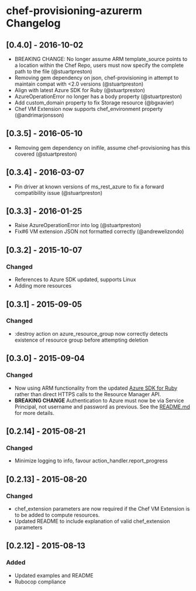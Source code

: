 # chef-provisioning-azurerm Changelog
## [0.4.0] - 2016-10-02
- BREAKING CHANGE: No longer assume ARM template_source points to a location within the Chef Repo, users must now specify the complete path to the file (@stuartpreston)
- Removing gem dependency on json, chef-provisioning in attempt to maintain compat with <2.0 versions (@stuartpreston)
- Align with latest Azure SDK for Ruby (@stuartpreston)
- AzureOperationError no longer has a body property (@stuartpreston)
- Add custom_domain property to fix Storage resource (@bgxavier)
- Chef VM Extension now supports chef_environment property (@andrimarjonsson)

## [0.3.5] - 2016-05-10
- Removing gem dependency on inifile, assume chef-provisioning has this covered (@stuartpreston)

## [0.3.4] - 2016-03-07
- Pin driver at known versions of ms_rest_azure to fix a forward compatibility issue (@stuartpreston)

## [0.3.3] - 2016-01-25
- Raise AzureOperationError into log (@stuartpreston) 
- Fix#6 VM extension JSON not formatted correctly (@andrewelizondo)

## [0.3.2] - 2015-10-07
### Changed
- References to Azure SDK updated, supports Linux
- Adding more resources

## [0.3.1] - 2015-09-05
### Changed
- :destroy action on azure_resource_group now correctly detects existence of resource group before attempting deletion

## [0.3.0] - 2015-09-04
### Changed
- Now using ARM functionality from the updated [Azure SDK for Ruby](http://github.com/azure/azure-sdk-for-ruby) rather than direct HTTPS calls to the Resource Manager API.
- **BREAKING CHANGE** Authentication to Azure must now be via Service Principal, not username and password as previous.  See the [README.md](https://github.com/pendrica/chef-provisioning-azurerm) for more details.

## [0.2.14] - 2015-08-21
### Changed
- Minimize logging to info, favour action_handler.report_progress

## [0.2.13] - 2015-08-20
### Changed
- chef_extension parameters are now required if the Chef VM Extension is to be added to compute resources.
- Updated README to include explanation of valid chef_extension parameters

## [0.2.12] - 2015-08-13
### Added
- Updated examples and README
- Rubocop compliance
